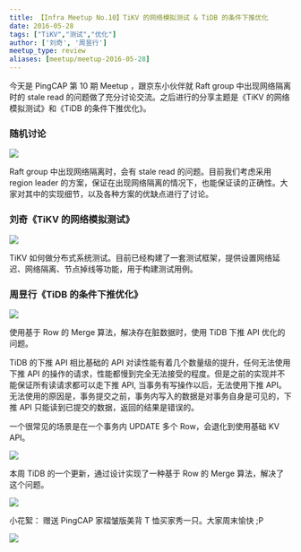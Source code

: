 ```yaml
---
title: 【Infra Meetup No.10】TiKV 的网络模拟测试 & TiDB 的条件下推优化
date: 2016-05-28
tags: ["TiKV","测试","优化"]
author: ['刘奇', '周昱行']
meetup_type: review
aliases: [meetup/meetup-2016-05-28]
---
```



今天是 PingCAP 第 10 期 Meetup ，跟京东小伙伴就 Raft group 中出现网络隔离时的 stale read 的问题做了充分讨论交流。之后进行的分享主题是《TiKV 的网络模拟测试》和《TiDB 的条件下推优化》。

### 随机讨论

![](http://upload-images.jianshu.io/upload_images/542677-73232d1f421f1afd?imageMogr2/auto-orient/strip%7CimageView2/2/w/1240) 

Raft group 中出现网络隔离时，会有 stale read 的问题。目前我们考虑采用 region leader 的方案，保证在出现网络隔离的情况下，也能保证读的正确性。大家对其中的实现细节，以及各种方案的优缺点进行了讨论。

### 刘奇《TiKV 的网络模拟测试》

![](http://upload-images.jianshu.io/upload_images/542677-f1831680434479d7?imageMogr2/auto-orient/strip%7CimageView2/2/w/1240) 

TiKV 如何做分布式系统测试。目前已经构建了一套测试框架，提供设置网络延迟、网络隔离、节点掉线等功能，用于构建测试用例。

### 周昱行《TiDB 的条件下推优化》

![](http://upload-images.jianshu.io/upload_images/542677-b5396bd8f4b7480e?imageMogr2/auto-orient/strip%7CimageView2/2/w/1240) 

使用基于 Row 的 Merge 算法，解决存在脏数据时，使用 TiDB 下推 API 优化的问题。

TiDB 的下推 API 相比基础的 API 对读性能有着几个数量级的提升，任何无法使用下推 API 的操作的请求，性能都慢到完全无法接受的程度。但是之前的实现并不能保证所有读请求都可以走下推 API, 当事务有写操作以后，无法使用下推 API。无法使用的原因是，事务提交之前，事务内写入的数据是对事务自身是可见的，下推 API 只能读到已提交的数据，返回的结果是错误的。

一个很常见的场景是在一个事务内 UPDATE 多个 Row，会退化到使用基础 KV API。

![](http://upload-images.jianshu.io/upload_images/542677-f2e19b08d4dc0129?imageMogr2/auto-orient/strip%7CimageView2/2/w/1240) 

本周 TiDB 的一个更新，通过设计实现了一种基于 Row 的 Merge 算法，解决了这个问题。

![](http://upload-images.jianshu.io/upload_images/542677-f8b1f0ca7847eb8c?imageMogr2/auto-orient/strip%7CimageView2/2/w/1240)

小花絮： 赠送 PingCAP 家褶皱版美背 T 恤买家秀一只。大家周末愉快 ;P

![](http://upload-images.jianshu.io/upload_images/542677-67962acb09266978?imageMogr2/auto-orient/strip%7CimageView2/2/w/1240)

